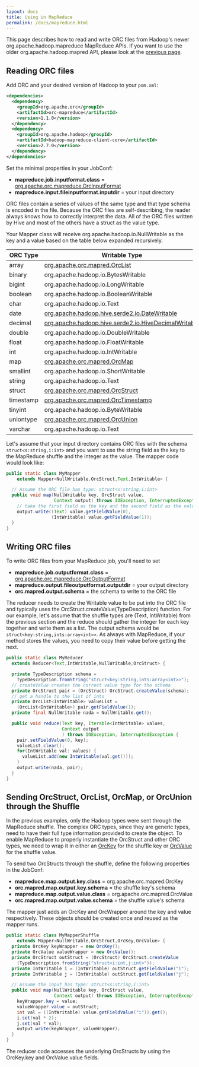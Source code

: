 ```yaml
---
layout: docs
title: Using in MapReduce
permalink: /docs/mapreduce.html
---
```


This page describes how to read and write ORC files from Hadoop's
newer org.apache.hadoop.mapreduce MapReduce APIs. If you want to use the
older org.apache.hadoop.mapred API, please look at the [previous
page](/docs/mapred.html).

## Reading ORC files

Add ORC and your desired version of Hadoop to your `pom.xml`:

~~~ xml
<dependencies>
  <dependency>
    <groupId>org.apache.orc</groupId>
    <artifactId>orc-mapreduce</artifactId>
    <version>1.1.0</version>
  </dependency>
  <dependency>
    <groupId>org.apache.hadoop</groupId>
    <artifactId>hadoop-mapreduce-client-core</artifactId>
    <version>2.7.0</version>
  </dependency>
</dependencies>
~~~

Set the minimal properties in your JobConf:

* **mapreduce.job.inputformat.class** = [org.apache.orc.mapreduce.OrcInputFormat](/api/orc-mapreduce/index.html?org/apache/orc/mapreduce/OrcInputFormat.html)
* **mapreduce.input.fileinputformat.inputdir** = your input directory

ORC files contain a series of values of the same type and that type
schema is encoded in the file. Because the ORC files are
self-describing, the reader always knows how to correctly interpret
the data. All of the ORC files written by Hive and most of the others have
a struct as the value type.

Your Mapper class will receive org.apache.hadoop.io.NullWritable as
the key and a value based on the table below expanded recursively.

| ORC Type | Writable Type |
| -------- | ------------- |
| array | [org.apache.orc.mapred.OrcList](/api/orc-mapreduce/index.html?org/apache/orc/mapred/OrcStruct.html) |
| binary | org.apache.hadoop.io.BytesWritable |
| bigint | org.apache.hadoop.io.LongWritable |
| boolean | org.apache.hadoop.io.BooleanWritable |
| char | org.apache.hadoop.io.Text |
| date | [org.apache.hadoop.hive.serde2.io.DateWritable](/api/hive-storage-api/index.html?org/apache/hadoop/hive/serde2/io/DateWritable.html) |
| decimal | [org.apache.hadoop.hive.serde2.io.HiveDecimalWritable](/api/hive-storage-api/index.html?org/apache/hadoop/hive/serde2/io/HiveDecimalWritable.html) |
| double | org.apache.hadoop.io.DoubleWritable |
| float | org.apache.hadoop.io.FloatWritable |
| int | org.apache.hadoop.io.IntWritable |
| map | [org.apache.orc.mapred.OrcMap](/api/orc-mapreduce/index.html?org/apache/orc/mapred/OrcMap.html) |
| smallint | org.apache.hadoop.io.ShortWritable |
| string | org.apache.hadoop.io.Text |
| struct | [org.apache.orc.mapred.OrcStruct](/api/orc-mapreduce/index.html?org/apache/orc/mapred/OrcStruct.html) |
| timestamp | [org.apache.orc.mapred.OrcTimestamp](/api/orc-mapreduce/index.html?org/apache/orc/mapred/OrcTimestamp.html) |
| tinyint | org.apache.hadoop.io.ByteWritable |
| uniontype | [org.apache.orc.mapred.OrcUnion](/api/orc-mapreduce/index.html?org/apache/orc/mapred/OrcUnion.html) |
| varchar | org.apache.hadoop.io.Text |

Let's assume that your input directory contains ORC files with the
schema `struct<s:string,i:int>` and you want to use the string field
as the key to the MapReduce shuffle and the integer as the value. The
mapper code would look like:

~~~ java
public static class MyMapper
    extends Mapper<NullWritable,OrcStruct,Text,IntWritable> {

  // Assume the ORC file has type: struct<s:string,i:int>
  public void map(NullWritable key, OrcStruct value,
                  Context output) throws IOException, InterruptedException {
    // take the first field as the key and the second field as the value
    output.write((Text) value.getFieldValue(0),
                 (IntWritable) value.getFieldValue(1));
  }
}
~~~

## Writing ORC files

To write ORC files from your MapReduce job, you'll need to set

* **mapreduce.job.outputformat.class** = [org.apache.orc.mapreduce.OrcOutputFormat](/api/orc-mapreduce/index.html?org/apache/orc/mapreduce/OrcOutputFormat.html)
* **mapreduce.output.fileoutputformat.outputdir** = your output directory
* **orc.mapred.output.schema** = the schema to write to the ORC file

The reducer needs to create the Writable value to be put into the ORC
file and typically uses the OrcStruct.createValue(TypeDescription)
function. For our example, let's assume that the shuffle types are
(Text, IntWritable) from the previous section and the reduce should
gather the integer for each key together and write them as a list. The
output schema would be `struct<key:string,ints:array<int>>`. As always
with MapReduce, if your method stores the values, you need to copy their
value before getting the next.

~~~ java
public static class MyReducer
  extends Reducer<Text,IntWritable,NullWritable,OrcStruct> {

  private TypeDescription schema =
    TypeDescription.fromString("struct<key:string,ints:array<int>>");
  // createValue creates the correct value type for the schema
  private OrcStruct pair = (OrcStruct) OrcStruct.createValue(schema);
  // get a handle to the list of ints
  private OrcList<IntWritable> valueList =
    (OrcList<IntWritable>) pair.getFieldValue(1);
  private final NullWritable nada = NullWritable.get();

  public void reduce(Text key, Iterable<IntWritable> values,
                     Context output
                     ) throws IOException, InterruptedException {
    pair.setFieldValue(0, key);
    valueList.clear();
    for(IntWritable val: values) {
      valueList.add(new IntWritable(val.get()));
    }
    output.write(nada, pair);
  }
}
~~~

## Sending OrcStruct, OrcList, OrcMap, or OrcUnion through the Shuffle

In the previous examples, only the Hadoop types were sent through the
MapReduce shuffle. The complex ORC types, since they are generic
types, need to have their full type information provided to create the
object. To enable MapReduce to properly instantiate the OrcStruct and
other ORC types, we need to wrap it in either an
[OrcKey](/api/orc-mapreduce/index.html?org/apache/orc/mapred/OrcKey.html)
for the shuffle key or
[OrcValue](/api/orc-mapreduce/index.html?org/apache/orc/mapred/OrcValue.html)
for the shuffle value.

To send two OrcStructs through the shuffle, define the following properties
in the JobConf:

* **mapreduce.map.output.key.class** = org.apache.orc.mapred.OrcKey
* **orc.mapred.map.output.key.schema** = the shuffle key's schema
* **mapreduce.map.output.value.class** = org.apache.orc.mapred.OrcValue
* **orc.mapred.map.output.value.schema** = the shuffle value's schema

The mapper just adds an OrcKey and OrcWrapper around the key and value
respectively. These objects should be created once and reused as the mapper
runs.

~~~ java
public static class MyMapperShuffle
    extends Mapper<NullWritable,OrcStruct,OrcKey,OrcValue> {
  private OrcKey keyWrapper = new OrcKey();
  private OrcValue valueWrapper = new OrcValue();
  private OrcStruct outStruct = (OrcStruct) OrcStruct.createValue
    (TypeDescription.fromString("struct<i:int,j:int>"));
  private IntWritable i = (IntWritable) outStruct.getFieldValue("i");
  private IntWritable j = (IntWritable) outStruct.getFieldValue("j");

  // Assume the input has type: struct<s:string,i:int>
  public void map(NullWritable key, OrcStruct value,
                  Context output) throws IOException, InterruptedException {
    keyWrapper.key = value;
    valueWrapper.value = outStruct;
    int val = ((IntWritable) value.getFieldValue("i")).get();
    i.set(val * 2);
    j.set(val * val);
    output.write(keyWrapper, valueWrapper);
  }
}
~~~

The reducer code accesses the underlying OrcStructs by using the
OrcKey.key and OrcValue.value fields.